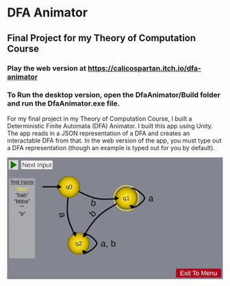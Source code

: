 # DFA Animator
## Final Project for my Theory of Computation Course
### Play the web version at https://calicospartan.itch.io/dfa-animator
### To Run the desktop version, open the DfaAnimator/Build folder and run the DfaAnimator.exe file.

For my final project in my Theory of Computation Course, I built a Deterministic Finite Automata (DFA) Animator. I built this app using Unity. The app reads in a JSON representation of a DFA and creates an interactable DFA from that. In the web version of the app, you must type out a DFA representation (though an example is typed out for you by default).

![GIF of the application running](DfaAnimator/demo.gif)
